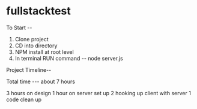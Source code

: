 # fullstacktest

To Start -- 
1. Clone project
2. CD into directory 
3. NPM install at root level
4. In terminal RUN command -- node server.js 



Project Timeline--

Total time --- about 7 hours 

3 hours on design
1 hour on server set up
2 hooking up client with server
1 code clean up